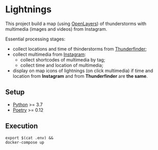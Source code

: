 # Lightnings
This project build a map (using [OpenLayers](https://openlayers.org/en/latest/apidoc/)) of thunderstorms with multimedia (images and videos) from Instagram.

Essential processing stages:
- collect locations and time of thinderstorms from [Thunderfinder](http://lightnings.ru/);
- collect multimedia from [Instagram](https://www.instagram.com/explore/tags/%D0%BC%D0%BE%D0%BB%D0%BD%D0%B8%D1%8F/):
    - collect shortcodes of multimedia by tag;
    - collect time and location of multimedia;
- display on map icons of lightnings (on click multimedia) if time and location from **Instagram** and from **Thunderfinder** are **the same**.  

## Setup

- [Python](https://www.python.org/downloads/) >= 3.7
- [Poetry](https://python-poetry.org/docs/) >= 0.12

## Execution
```shell script
export $(cat .env) &&
docker-compose up
```
